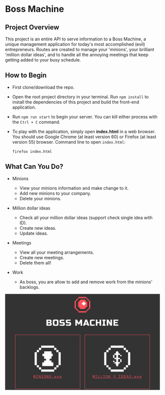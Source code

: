 # Boss Machine

## Project Overview

This project is an entire API to serve information to a Boss Machine, a unique management 
application for today's most accomplished (evil) entrepreneurs. Routes are created to manage your 'minions', 
your brilliant 'million dollar ideas', 
and to handle all the annoying meetings that keep getting added to your busy schedule.


## How to Begin

* First clone/download the repo. 

* Open the root project directory in your terminal. 
  Run `npm install` to install the dependencies of this project and build the front-end application.
  
* Run `npm run start` to begin your server. You can kill either process with the `Ctrl + C` command.

* To play with the application, simply open **index.html** in a web browser.
  You should use Google Chrome (at least version 60) or Firefox (at least version 55) browser. 
  Command line to open `index.html`:
  ```
  firefox index.html
  ```

## What Can You Do?
* Minions
   - View your minions information and make change to it. 
   - Add new minions to your company. 
   - Delete your minions. 

* Million dollar ideas
   - Check all your million dollar ideas (support check single idea with ID). 
   - Create new ideas. 
   - Update ideas. 
   
* Meetings
   - View all your meeting arrangements. 
   - Create new meetings. 
   - Delete them all!

* Work
  - As boss, you are allow to add and remove work from the minions' backlogs. 

![image of boss machine front page](./imgs/page.png)


